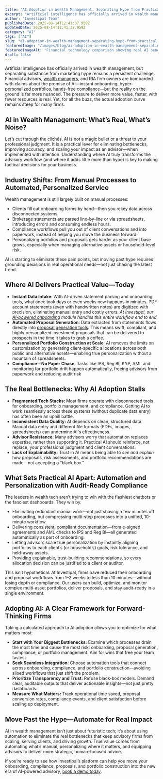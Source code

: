 ```yaml
---
title: "AI Adoption in Wealth Management: Separating Hype from Practical Value"
excerpt: "Artificial intelligence has officially arrived in wealth management, but separating substance from marketing hype remains a persistent challenge."
author: "Investipal Team"
publishedDate: 2025-08-14T12:41:37.959Z
updatedDate: 2025-08-14T12:41:37.959Z
category: "AI"
tags: ["AI"]
slug: "ai-adoption-in-wealth-management-separating-hype-from-practical-value"
featuredImage: "/images/blog/ai-adoption-in-wealth-management-separating-hype-from-practical-value__hero.png"
featuredImageAlt: "Financial technology comparison showing real AI benefits for wealth management firms"
draft: false
---
```

<p id="">Artificial intelligence has officially arrived in wealth management, but separating substance from marketing hype remains a persistent challenge. Financial advisors, <a href="/segments/wealth-managers">wealth managers</a>, and RIA firm owners are bombarded with claims about the promise of AI—instant onboarding, hyper-personalized portfolios, hands-free compliance—but the reality on the ground is far more nuanced. The pressure to deliver more value, faster, with fewer resources is real. Yet, for all the buzz, the actual adoption curve remains steep for many firms.</p><h2 id="">AI in Wealth Management: What’s Real, What’s Noise?</h2><p id="">Let’s cut through the clichés. AI is not a magic bullet or a threat to your professional judgment. It is a practical lever for eliminating bottlenecks, improving accuracy, and scaling your impact as an advisor—when implemented with intention. Understanding where AI truly transforms the advisory workflow (and where it adds little more than hype) is key to making tactical decisions for your business.</p><h2 id="">Industry Shifts: From Manual Processes to Automated, Personalized Service</h2><p id="">Wealth management is still largely built on manual processes:</p><ul id=""><li id="">Clients fill out onboarding forms by hand—then you rekey data across disconnected systems.</li><li id="">Brokerage statements are parsed line-by-line or via spreadsheets, introducing errors and consuming endless hours.</li><li id="">Compliance workflows pull you out of client conversations and into paperwork, instead of helping you move the business forward.</li><li id="">Personalizing porfolios and proposals gets harder as your client base grows, especially when managing alternative assets or household-level risk.</li></ul><p id="">AI is starting to eliminate these pain points, but moving past hype requires grounding decisions in real operational needs—not just chasing the latest trend.</p><h2 id="">Where AI Delivers Practical Value—Today</h2><ul id=""><li id=""><strong id="">Instant Data Intake</strong>: With AI-driven statement parsing and onboarding tools, what once took days or even weeks now happens in minutes. PDF account statements (even with handwritten notes) are digitized with precision, eliminating manual entry and costly errors.&nbsp;<em id="">At Investipal, our </em><a href="/blog/5-essential-digital-onboarding-features-financial-advisors-need-in-2025" target="_blank"><em id="">AI-powered onboarding</em></a><em id=""> module handles this entire workflow end to end.</em></li><li id=""><strong id="">Automated Proposal Generation</strong>: Data extracted from statements flows directly into <a href="/blog/next-gen-proposal-generation-for-financial-advisors">proposal generation tools</a>. This means swift, compliant, and highly personalized investment proposals that can be delivered to prospects in the time it takes to grab a coffee.</li><li id=""><strong id="">Personalized Portfolio Construction at Scale</strong>: AI removes the limits on customization by generating client-specific allocations across both public and alternative assets—enabling true personalization without a mountain of spreadsheets.</li><li id=""><strong id="">Compliance—No Paper Chase</strong>: Tasks like IPS, Reg BI, KYP, AML&nbsp;and monitoring for portfolio drift happen automatically, freeing advisors from paperwork and reducing audit risk</li></ul><h2 id="">The Real Bottlenecks: Why AI Adoption Stalls</h2><ul id=""><li id=""><strong id="">Fragmented Tech Stacks:</strong> Most firms operate with disconnected tools for onboarding, portfolio management, and compliance. Getting AI to work seamlessly across these systems (without duplicate data entry) has often been an uphill battle.</li><li id=""><strong id="">Inconsistent Data Quality:</strong> AI depends on clean, structured data. Manual data entry and different file formats (PDFs, images, spreadsheets) can undermine AI's effectiveness.</li><li id=""><strong id="">Advisor Resistance:</strong> Many advisors worry that automation replaces expertise, rather than supporting it. Practical AI should reinforce, not replace, your professional judgment and client conversations.</li><li id=""><strong id="">Lack of Explainability:</strong> Trust in AI means being able to <em id="">see and explain</em> how proposals, risk assessments, and portfolio recommendations are made—not accepting a “black box.”</li></ul><h2 id="">What Sets Practical AI Apart: Automation and Personalization with Audit-Ready Compliance</h2><p id="">The leaders in wealth tech aren’t trying to win with the flashiest chatbots or the fanciest dashboards. They win by:</p><ul id=""><li id="">Eliminating redundant manual work—not just shaving a few minutes off onboarding, but compressing multi-step processes into a unified, 10-minute workflow.</li><li id="">Delivering consistent, compliant documentation—from e-signed agreements and AML checks to IPS and Reg BI—all generated automatically as part of onboarding.</li><li id="">Letting advisors scale true personalization by instantly aligning portfolios to each client’s (or household’s) goals, risk tolerance, and held-away assets.</li><li id="">Providing explainable, trust-building recommendations, so every allocation decision can be justified to a client or auditor.</li></ul><p id="">This isn’t hypothetical. At Investipal, firms have reduced their onboarding and proposal workflows from 1–2 weeks to less than 10 minutes—without losing depth or compliance. Our users can build, optimize, and monitor complex multi-asset portfolios, deliver proposals, and stay audit-ready in a single environment.</p><h2 id="">Adopting AI: A Clear Framework for Forward-Thinking Firms</h2><p id="">Taking a calculated approach to AI adoption allows you to optimize for what matters most:</p><ul id=""><li id=""><strong id="">Start with Your Biggest Bottlenecks:</strong> Examine which processes drain the most time and cause the most risk: onboarding, proposal generation, compliance, or portfolio management. Aim for wins that free your team fastest.</li><li id=""><strong id="">Seek Seamless Integration:</strong> Choose automation tools that connect across onboarding, compliance, and portfolio construction—avoiding siloed workflows that just shift the problem.</li><li id=""><strong id="">Prioritize Transparency and Trust:</strong> Refuse black-box models. Demand clear, auditable outputs that deliver actionable insights—not just pretty dashboards.</li><li id=""><strong id="">Measure What Matters:</strong> Track operational time saved, proposal conversion rates, compliance events, and client satisfaction before scaling up deployment.</li></ul><h2 id="">Move Past the Hype—Automate for Real Impact</h2><p id="">AI in wealth management isn’t just about futuristic tech; it’s about using automation to eliminate the real bottlenecks that keep advisory firms from scaling, serving clients, and driving growth. True value comes from automating what’s manual, personalizing where it matters, and equipping advisors to deliver more strategic, human-focused advice.</p><p id="">If you’re ready to see how Investipal’s platform can help you move your onboarding, compliance, proposals, and portfolio construction into the new era of AI-powered advisory, <a href="/book-a-demo" target="_blank">book a demo today</a>.</p>